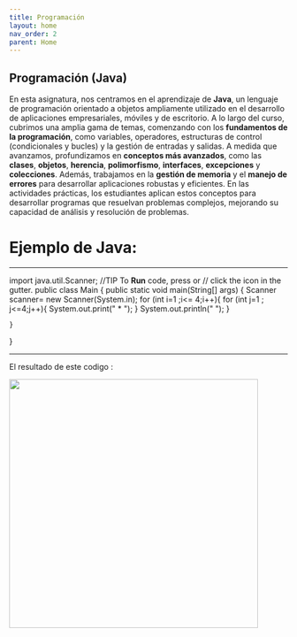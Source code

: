 ```yaml
---
title: Programación
layout: home
nav_order: 2
parent: Home
---
```


  

## Programación (Java) 

En esta asignatura, nos centramos en el aprendizaje de **Java**, un lenguaje de programación orientado a objetos ampliamente utilizado en el desarrollo de aplicaciones empresariales, móviles y de escritorio. A lo largo del curso, cubrimos una amplia gama de temas, comenzando con los **fundamentos de la programación**, como variables, operadores, estructuras de control (condicionales y bucles) y la gestión de entradas y salidas. A medida que avanzamos, profundizamos en **conceptos más avanzados**, como las **clases**, **objetos**, **herencia**, **polimorfismo**, **interfaces**, **excepciones** y **colecciones**. Además, trabajamos en la **gestión de memoria** y el **manejo de errores** para desarrollar aplicaciones robustas y eficientes. En las actividades prácticas, los estudiantes aplican estos conceptos para desarrollar programas que resuelvan problemas complejos, mejorando su capacidad de análisis y resolución de problemas. 

# Ejemplo de Java:
---------------------

import java.util.Scanner; //TIP To <b>Run</b> code, press <shortcut actionId="Run"/> or
// click the <icon src="AllIcons.Actions.Execute"/> icon in the gutter.
public class Main {
    public static void main(String[] args) {
        Scanner scanner= new Scanner(System.in);
        for (int i=1 ;i<= 4;i++){
            for (int j=1 ; j<=4;j++){
                System.out.print(" * ");
            }
            System.out.println(" ");
        }

    }
}

---------------------
El resultado de este codigo :

<img src="C:\Users\Chenn\Downloads\java.png" width ="450">

